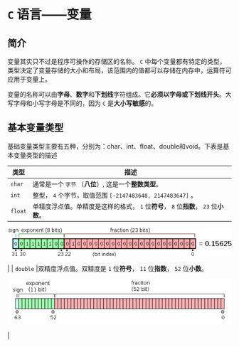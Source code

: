 # `C` 语言——变量

## 简介

变量其实只不过是程序可操作的存储区的名称。 `C` 中每个变量都有特定的类型，类型决定了变量存储的大小和布局，该范围内的值都可以存储在内存中，运算符可应用于变量上。

变量的名称可以由**字母**、**数字**和**下划线**字符组成。它**必须以字母或下划线开头**。大写字母和小写字母是不同的，因为 `C` 是**大小写敏感**的。

## 基本变量类型

基础变量类型主要有五种，分别为：char、int、float、double和void。下表是基本变量类型的描述

|类型|描述|
|-----|-----|
| `char` |通常是一个 `字节` （**八位**）, 这是一个**整数类型**。|
| `int` |整型， `4` 个字节，取值范围 `[-2147483648, 2147483647]` 。|
| `float` |单精度浮点值。单精度是这样的格式， `1` 位**符号**， `8` 位**指数**， `23` 位**小数**。

![float变量存储](assets/images/float变量存储.png)

|
| `double` |双精度浮点值。双精度是 `1` 位**符号**， `11` 位**指数**， `52` 位**小数**。

![double变量存储](assets/images/double变量存储.png)

|

